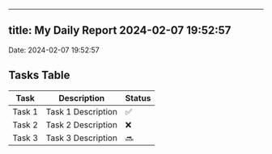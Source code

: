 
---
title: My Daily Report 2024-02-07 19:52:57
---

Date: 2024-02-07 19:52:57

## Tasks Table

| Task | Description | Status |
|------|-------------|--------|
| Task 1 | Task 1 Description | ✅ |
| Task 2 | Task 2 Description | ❌ |
| Task 3 | Task 3 Description | 🔜 |
